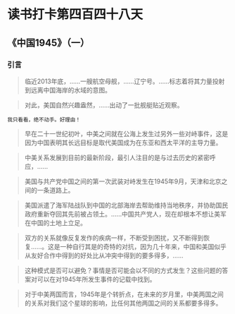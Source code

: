 读书打卡第四百四十八天
===
《中国1945》（一）
---

### 引言

> 临近2013年底，……一艘航空母舰，……辽宁号。……标志着将其力量投射到远离中国海岸的水域的意图。

> 对此，美国自然兴趣盎然，……出动了一批舰艇贴近观察。
```
我只看看，绝不动手。好理由！
```
> 早在二十一世纪初叶，中美之间就在公海上发生过另外一些对峙事件，这是因为中国表明其长远目标是取代美国成为在东亚和西太平洋的主导力量。

> 中美关系发展到目前的最新阶段，最引人注目的是与过去历史的紧密呼应，……

> 美国与共产党中国之间的第一次武装对峙发生在1945年9月，天津和北京之间的一条道路上。

> 美国派遣了海军陆战队到中国的北部海岸去帮助维持当地秩序，并协助国民政府重新夺回其先前被占领土。……中国共产党人，现在却根本不想让美军在中国的土地上立足。

> 双方的关系就像反复发作的疾病一样，不断受到困扰，又不断得到恢复……。这是一种自行其是的奇特的对抗，因为几十年来，中国和美国似乎从友好合作中得到的好处比从冲突中得到的要多得多，……

> 这种模式是否可以避免？事情是否可能会以不同的方式发生？这些问题的答案对可以在对1945年所发生事件的记载中找到。

> 对于中美两国而言，1945年是个转折点，在未来的岁月里，中美两国之间的关系对我们这个星球的影响，比任何其他两国之间的关系都要多得多。